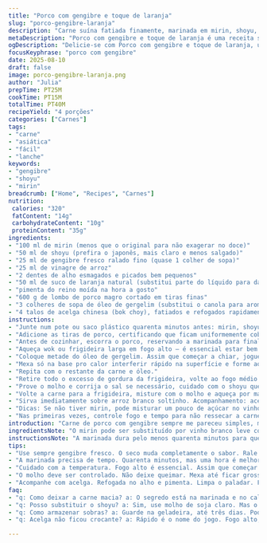 ```yaml
---
title: "Porco com gengibre e toque de laranja"
slug: "porco-gengibre-laranja"
description: "Carne suína fatiada finamente, marinada em mirin, shoyu, gengibre fresco e um toque cítrico de suco de laranja. Salteada rápido em óleo de gergelim para dourar uniformemente. Molho caramelizado com redução da marinada, aromatizado por alho e toque de pimenta do reino. Acompanhado de arroz branco soltinho e acelga chinesa levemente refogada. Prato sem lactose, sem ovos e sem castanhas, ótimo para quem busca sabor oriental sem complicação. Técnica que evita carne ressecada valorizando textura macia porém firme."
metaDescription: "Porco com gengibre e toque de laranja é uma receita suculenta, unindo sabores orientais em um prato que impressiona."
ogDescription: "Delicie-se com Porco com gengibre e toque de laranja, uma explosão de sabores que enriquece o seu arroz."
focusKeyphrase: "porco com gengibre"
date: 2025-08-10
draft: false
image: porco-gengibre-laranja.png
author: "Julia"
prepTime: PT25M
cookTime: PT15M
totalTime: PT40M
recipeYield: "4 porções"
categories: ["Carnes"]
tags:
- "carne"
- "asiática"
- "fácil"
- "lanche"
keywords:
- "gengibre"
- "shoyu"
- "mirin"
breadcrumb: ["Home", "Recipes", "Carnes"]
nutrition: 
 calories: "320"
 fatContent: "14g"
 carbohydrateContent: "10g"
 proteinContent: "35g"
ingredients:
- "100 ml de mirin (menos que o original para não exagerar no doce)"
- "50 ml de shoyu (prefira o japonês, mais claro e menos salgado)"
- "25 ml de gengibre fresco ralado fino (quase 1 colher de sopa)"
- "25 ml de vinagre de arroz"
- "2 dentes de alho esmagados e picados bem pequenos"
- "50 ml de suco de laranja natural (substitui parte do líquido para dar leve cítrico)"
- "pimenta do reino moída na hora a gosto"
- "600 g de lombo de porco magro cortado em tiras finas"
- "3 colheres de sopa de óleo de gergelim (substitui o canola para aroma intenso, cuidado pra não queimar)"
- "4 talos de acelga chinesa (bok choy), fatiados e refogados rapidamente"
instructions:
- "Junte num pote ou saco plástico quarenta minutos antes: mirin, shoyu, vinagre, gengibre, alho, suco de laranja e pimenta do reino. Mexa bem para misturar os sabores."
- "Adicione as tiras de porco, certificando que ficam uniformemente cobertas pela marinada. Pressione o sacola para que a carne fique bem envolvida. Guarde na geladeira por no mínimo quarenta minutos, ideal uma hora para absorver bem o sabor."
- "Antes de cozinhar, escorra o porco, reservando a marinada para finalizar o molho."
- "Aqueça wok ou frigideira larga em fogo alto – é essencial estar bem quente pra selar a carne rápido, evitando que fique borrachenta."
- "Coloque metade do óleo de gergelim. Assim que começar a chiar, jogue metade da carne sem superlotar. Ou seja, fazer em duas etapas para dourar e não deixar sair água, que faria cozinhar ao invés de saltear."
- "Mexa só na base pro calor interferir rápido na superfície e forme aquela crostinha dourada. Quando a carne mudar de cor (não espere ficar totalmente cozida), retire e reserve em prato quente."
- "Repita com o restante da carne e óleo."
- "Retire todo o excesso de gordura da frigideira, volte ao fogo médio e despeje a marinada que estava reservada. Deixe ferver e vá mexendo até reduzir a molho grosso, quase pegajoso — não deixe queimar, fica amargo rápido."
- "Prove o molho e corrija o sal se necessário, cuidado com o shoyu que já é salgado."
- "Volte a carne para a frigideira, misture com o molho e aqueça por mais um minutinho para incorporar sabor e textura brilhante."
- "Sirva imediatamente sobre arroz branco soltinho. Acompanhamento: acelga chinesa refogada no alho com uma pitada de pimenta seca, equilibrando o prato."
- "Dicas: Se não tiver mirin, pode misturar um pouco de açúcar no vinho branco seco. O fio de óleo de gergelim deve ir só no final do cozimento, senão queima rápido e amarga."
- "Nas primeiras vezes, controle fogo e tempo para não ressecar a carne. O truque está na textura ao toque – firme mas macio, sem a cor cinza que indica cozimento demais."
introduction: "Carne de porco com gengibre sempre me pareceu simples, mas o segredo está no equilíbrio dos ingredientes e na técnica para não deixar a proteína dura ou sem graça. Uma vez substituí o vinagre de arroz por suco de limão e deu um frescor inesperado. Já o óleo de gergelim entrou para trazer aquele aroma que só o oriente tem, mas cuidado pois queima rápido se o fogo for alto demais. O uso do mirin e a redução da marinada dão aquela untuosidade e brilho ao prato, tornando o molho irresistível para molhar arroz quente. O gengibre ralado fino espalha sabor, mas sem ficar agressivo nem picante demais, esse é meu truque pessoal. Acelga chinesa no acompanhamento limpa o paladar e complementa a textura do porco. A experiência na cozinha ensina que nem sempre tempo está no relógio: é o visual, o cheirinho e a textura que dizem se está no ponto. Teste, observe e ajuste ao seu gosto, essa receita é ponto de partida, não fim do caminho."
ingredientsNote: "O mirin pode ser substituído por vinho branco leve com um pouco de açúcar, mas o resultado não será exatamente o mesmo. O óleo de gergelim traz aroma inconfundível, mas seu ponto de fumaça é baixo, então atenção ao fogo. Gengibre fresco é insubstituível nesse prato, pois o seco muda totalmente a personalidade do sabor. O vinagre de arroz é mais suave que o vinagre comum, mas se precisar usar o branco ou de maçã, diminua a quantidade para não ficar ácido demais. O suco de laranja traz frescor e uma doçura natural, equilibrando o vigor do shoyu e do gengibre. Prefira lombo magro sem gordura para não exagerar na untuosidade e evitar excesso de gordura na panela."
instructionsNote: "A marinada dura pelo menos quarenta minutos para que a carne absorva sabor sem perder a textura. Escorra bem para não cozinhar o suor da carne ao saltear. Calor alto na panela é fundamental para cor e sabor, mas nem sempre precisa usar fogo máximo; ao sentir um chiado intenso, está pronto para receber a carne. Cozinhar em etapas evita que a panela esfrie e que a carne perca o ponto. A redução da marinada é rápida: fique atento ao ponto semelhante a mel grosso, que imediatamente adere na parte de trás da colher. Voltar a carne para essa redução fixa o sabor e envolve com brilho. Acelga chinesa (ou outra folha verde refogada) entra para limpar e dar frescor, feita no final e com pouco tempo para não perder crocância e nutrientes."
tips:
- "Use sempre gengibre fresco. O seco muda completamente o sabor. Rale fino. Textura ideal. Para substituir mirin, misture vinho branco com açúcar. Coloque pouco."
- "A marinada precisa de tempo. Quarenta minutos, mas uma hora é melhor. Não escorra, misture bem na sacola para saturar. Respeite o tempo de marinada."
- "Cuidado com a temperatura. Fogo alto é essencial. Assim que começar a chiar, é hora de colocar a carne. Observe a cor mudar. Deve dourar bem."
- "O molho deve ser controlado. Não deixe queimar. Mexa até ficar grosso, quase pegajoso. Prove antes de adicionar sal. Shoyu é salgado."
- "Acompanhe com acelga. Refogada no alho e pimenta. Limpa o paladar. Faz diferença. Frite rápido, mantenha a crocância. Nutrientes, frescor."
faq:
- "q: Como deixar a carne macia? a: O segredo está na marinada e no calor. Marinada com tempo certo. Frite em fogo alto. Isso evita carne dura."
- "q: Posso substituir o shoyu? a: Sim, use molho de soja claro. Mas o sal é diferente. Cuidado para ajustar o sal. Outra opção? Missô diluído."
- "q: Como armazenar sobras? a: Guarde na geladeira, até três dias. Pode congelar, mas a textura muda. Descongele devagar, na geladeira."
- "q: Acelga não ficou crocante? a: Rápido é o nome do jogo. Fogo alto, pouco tempo. Não deixe murchar. Outro tipo de folha, sim, mas cuidado com o tempo."

---
```

